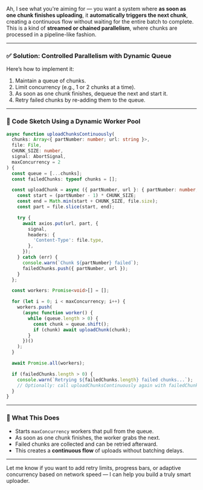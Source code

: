 Ah, I see what you're aiming for — you want a system where **as soon as one chunk finishes uploading**, it **automatically triggers the next chunk**, creating a continuous flow without waiting for the entire batch to complete. This is a kind of **streamed or chained parallelism**, where chunks are processed in a pipeline-like fashion.

---

### ✅ Solution: Controlled Parallelism with Dynamic Queue

Here’s how to implement it:

1. Maintain a queue of chunks.
2. Limit concurrency (e.g., 1 or 2 chunks at a time).
3. As soon as one chunk finishes, dequeue the next and start it.
4. Retry failed chunks by re-adding them to the queue.

---

### 🧩 Code Sketch Using a Dynamic Worker Pool

```ts
async function uploadChunksContinuously(
  chunks: Array<{ partNumber: number; url: string }>,
  file: File,
  CHUNK_SIZE: number,
  signal: AbortSignal,
  maxConcurrency = 2
) {
  const queue = [...chunks];
  const failedChunks: typeof chunks = [];

  const uploadChunk = async ({ partNumber, url }: { partNumber: number; url: string }) => {
    const start = (partNumber - 1) * CHUNK_SIZE;
    const end = Math.min(start + CHUNK_SIZE, file.size);
    const part = file.slice(start, end);

    try {
      await axios.put(url, part, {
        signal,
        headers: {
          'Content-Type': file.type,
        },
      });
    } catch (err) {
      console.warn(`Chunk ${partNumber} failed`);
      failedChunks.push({ partNumber, url });
    }
  };

  const workers: Promise<void>[] = [];

  for (let i = 0; i < maxConcurrency; i++) {
    workers.push(
      (async function worker() {
        while (queue.length > 0) {
          const chunk = queue.shift();
          if (chunk) await uploadChunk(chunk);
        }
      })()
    );
  }

  await Promise.all(workers);

  if (failedChunks.length > 0) {
    console.warn(`Retrying ${failedChunks.length} failed chunks...`);
    // Optionally: call uploadChunksContinuously again with failedChunks
  }
}
```

---

### 🧠 What This Does

- Starts `maxConcurrency` workers that pull from the queue.
- As soon as one chunk finishes, the worker grabs the next.
- Failed chunks are collected and can be retried afterward.
- This creates a **continuous flow** of uploads without batching delays.

---

Let me know if you want to add retry limits, progress bars, or adaptive concurrency based on network speed — I can help you build a truly smart uploader.